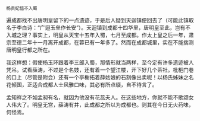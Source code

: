     杨贵妃惜不入蜀 

   遍成都找不出唐明皇留下的一点遗迹，于是后人疑到天迴镇便回去了（可能此镇取名于李白诗：“广迴玉垒作长安”）。天迴镇到成都十四华里，唐明皇至此，岂有不入城之理？事实上，明皇从天宝十五年入蜀，七月至成都。作太上皇之后一年，肃宗至德二年十一月离开成都，在蓉已有一年多了。然而在成都城里，实在不能揣测唐明皇行都之所在。

   我这样想：假使杨玉环跟着李三郎入蜀，那情形就当两样，至今定有许多遗迹被人凭吊。试看薛涛，不过是个名妓，还有着一个望江楼，开下好几个茶社。枇杷门巷的口上（尽管是附会）还有一个亭榭拓着薛姑娘的石刻像出卖呢！以杨氏姊妹之名花倾国，正适合成都人士风雅口味，其必有所点缀，自不待言了。

   孟知祥之不如孟昶有名，就因为他没有花蕊夫人。在这些地方，你就不能不歌颂女人伟大了。明皇无宫，薛涛有井，此成都之所以为成都也。则其在今日无火药味，何怪焉。

